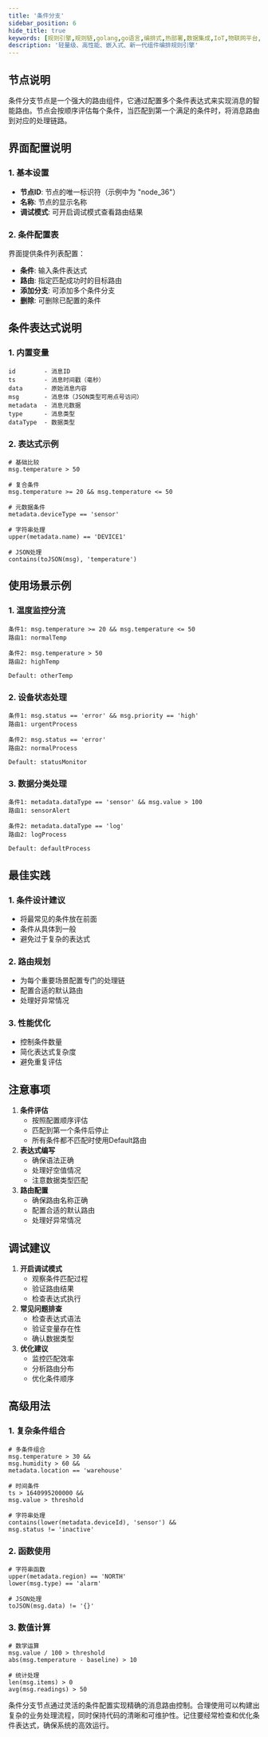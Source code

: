 ```yaml
---
title: '条件分支'
sidebar_position: 6
hide_title: true
keywords: [规则引擎,规则链,golang,go语言,编排式,热部署,数据集成,IoT,物联网平台,组件化,流程自动化,自动化引擎,应用集成,事件框架]
description: '轻量级、高性能、嵌入式、新一代组件编排规则引擎'
---
```


## 节点说明

条件分支节点是一个强大的路由组件，它通过配置多个条件表达式来实现消息的智能路由。节点会按顺序评估每个条件，当匹配到第一个满足的条件时，将消息路由到对应的处理链路。

## 界面配置说明

### 1. 基本设置

- **节点ID**: 节点的唯一标识符（示例中为 "node_36"）
- **名称**: 节点的显示名称
- **调试模式**: 可开启调试模式查看路由结果

### 2. 条件配置表

界面提供条件列表配置：

- **条件**: 输入条件表达式
- **路由**: 指定匹配成功时的目标路由
- **添加分支**: 可添加多个条件分支
- **删除**: 可删除已配置的条件

## 条件表达式说明

### 1. 内置变量

```
id        - 消息ID
ts        - 消息时间戳（毫秒）
data      - 原始消息内容
msg       - 消息体（JSON类型可用点号访问）
metadata  - 消息元数据
type      - 消息类型
dataType  - 数据类型
```

### 2. 表达式示例

```
# 基础比较
msg.temperature > 50

# 复合条件
msg.temperature >= 20 && msg.temperature <= 50

# 元数据条件
metadata.deviceType == 'sensor'

# 字符串处理
upper(metadata.name) == 'DEVICE1'

# JSON处理
contains(toJSON(msg), 'temperature')
```

## 使用场景示例

### 1. 温度监控分流

```
条件1: msg.temperature >= 20 && msg.temperature <= 50
路由1: normalTemp

条件2: msg.temperature > 50
路由2: highTemp

Default: otherTemp
```

### 2. 设备状态处理

```
条件1: msg.status == 'error' && msg.priority == 'high'
路由1: urgentProcess

条件2: msg.status == 'error'
路由2: normalProcess

Default: statusMonitor
```

### 3. 数据分类处理

```
条件1: metadata.dataType == 'sensor' && msg.value > 100
路由1: sensorAlert

条件2: metadata.dataType == 'log'
路由2: logProcess

Default: defaultProcess
```

## 最佳实践

### 1. 条件设计建议

- 将最常见的条件放在前面
- 条件从具体到一般
- 避免过于复杂的表达式

### 2. 路由规划

- 为每个重要场景配置专门的处理链
- 配置合适的默认路由
- 处理好异常情况

### 3. 性能优化

- 控制条件数量
- 简化表达式复杂度
- 避免重复评估

## 注意事项

1. **条件评估**
    - 按照配置顺序评估
    - 匹配到第一个条件后停止
    - 所有条件都不匹配时使用Default路由
2. **表达式编写**
    - 确保语法正确
    - 处理好空值情况
    - 注意数据类型匹配
3. **路由配置**
    - 确保路由名称正确
    - 配置合适的默认路由
    - 处理好异常情况

## 调试建议

1. **开启调试模式**
    - 观察条件匹配过程
    - 验证路由结果
    - 检查表达式执行
2. **常见问题排查**
    - 检查表达式语法
    - 验证变量存在性
    - 确认数据类型
3. **优化建议**
    - 监控匹配效率
    - 分析路由分布
    - 优化条件顺序

## 高级用法

### 1. 复杂条件组合

```
# 多条件组合
msg.temperature > 30 && 
msg.humidity > 60 && 
metadata.location == 'warehouse'

# 时间条件
ts > 1640995200000 && 
msg.value > threshold

# 字符串处理
contains(lower(metadata.deviceId), 'sensor') && 
msg.status != 'inactive'
```

### 2. 函数使用

```
# 字符串函数
upper(metadata.region) == 'NORTH'
lower(msg.type) == 'alarm'

# JSON处理
toJSON(msg.data) != '{}'
```

### 3. 数值计算

```
# 数学运算
msg.value / 100 > threshold
abs(msg.temperature - baseline) > 10

# 统计处理
len(msg.items) > 0
avg(msg.readings) > 50
```

条件分支节点通过灵活的条件配置实现精确的消息路由控制。合理使用可以构建出复杂的业务处理流程，同时保持代码的清晰和可维护性。记住要经常检查和优化条件表达式，确保系统的高效运行。
